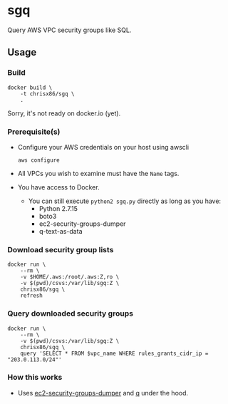 # sgq
Query AWS VPC security groups like SQL.

## Usage

### Build

```shell
docker build \
    -t chrisx86/sgq \
    .
```

Sorry, it's not ready on docker.io (yet).

### Prerequisite(s)

* Configure your AWS credentials on your host using awscli
    ```
    aws configure
    ```

* All VPCs you wish to examine must have the `Name` tags.

* You have access to Docker.
    * You can still execute `python2 sgq.py` directly as long as you have:
        * Python 2.7.15
        * boto3
        * ec2-security-groups-dumper
        * q-text-as-data

### Download security group lists

```shell
docker run \
    --rm \
    -v $HOME/.aws:/root/.aws:Z,ro \
    -v $(pwd)/csvs:/var/lib/sgq:Z \
    chrisx86/sgq \
    refresh
```

### Query downloaded security groups

```shell
docker run \
    --rm \
    -v $(pwd)/csvs:/var/lib/sgq:Z \
    chrisx86/sgq \
    query 'SELECT * FROM $vpc_name WHERE rules_grants_cidr_ip = "203.0.113.0/24"'
```


### How this works

* Uses [ec2-security-groups-dumper](https://github.com/percolate/ec2-security-groups-dumper) and [q](https://github.com/harelba/q) under the hood.
